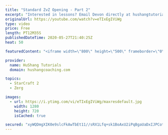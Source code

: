```yaml
---
title: "Standard ZvZ Opening - Part 2"
excerpt: "Interested in lessons? Email Devon directly at hushangtutorials@outlook.com ------------------------------------------------------------------------------------------------------- Want to support HuShang Tutorials directly? Patreon is a website where you can contribute a monthly donation that will help"
originalUrl: https://youtube.com/watch?v=eTIxEgIViWg
type: video
price: Free
length: PT12M35S
publishedDateTime: 2020-05-27T21:40:25Z
heat: 50

featuredContent: "<iframe width=\"800\" height=\"500\" frameborder=\"0\" src=\"https://www.youtube.com/embed/eTIxEgIViWg\" allow=\"accelerometer; autoplay; encrypted-media; gyroscope; picture-in-picture\" allowfullscreen></iframe>"

provider:
  name: HuShang Tutorials
  domain: hushangcoaching.com

topics:
  - StarCraft 2
  - Zerg

images:
  - url: https://i.ytimg.com/vi/eTIxEgIViWg/maxresdefault.jpg
    width: 1280
    height: 720
    isCached: true

secured: "xyWQDmgXIK0e9slcFkAwTbEt11//sRX1Lfq+sk1BoAxU2iPqBgaUaDxIJPCotpbVh3GvFhYmz18rx1GYVO7J69VoBvYnEXlKFMAo1omPAJCgSNkHzzcdt+3/RKUHt0ElsdpVUaIxvz24FiUBG9D+Iz2L9+eL9g2QH7dM4UcTdNwjM8Px5MQ1LnyJz6rb1aM32pRf2Uz/GlV5LCOkkZVKNDoUq3wsdiNIjWAlFekVlDbbWRki1KQ/QL6kvuQAfTMLgcvjkmVOD7rBufatgtvDvpJb3GbX4alvLw0yc6x6ArY77pmn58Cz2oBERF78Pyl2ic+cQZAUUWHZfiF86V3T/+5NzRnHotiz4CoTjUyGBLgFEmxmDEOI2gxex/dKBID1tupOHTebe6g37IBgkyCpqYqYWmd+K/1L40YGNFmN+R4=;yUzSHkh4C0/zy/AkpU0XjA=="
---
```


